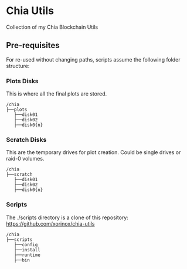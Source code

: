 # Chia Utils
Collection of my Chia Blockchain Utils
## Pre-requisites
For re-used without changing paths, scripts assume the following folder structure:

### Plots Disks
This is where all the final plots are stored.  
```
/chia
├──plots
   ├──disk01
   ├──disk02
   ├──disk0{n}
```


### Scratch Disks
This are the temporary drives for plot creation. Could be single drives or raid-0 volumes.  
```
/chia
├──scratch
   ├──disk01
   ├──disk02
   ├──disk0{n}
```

### Scripts
The ./scripts directory is a clone of this repository: https://github.com/xorinox/chia-utils  
```
/chia
├──scripts
   ├──config
   ├──install
   ├──runtime
   ├──bin
```
